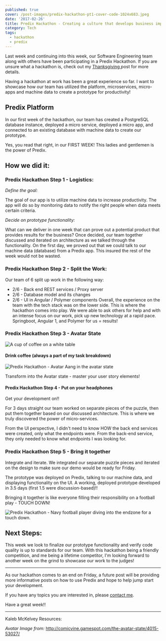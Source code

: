 ```yaml
---
published: true
cover: /post-images/predix-hackathon-pt1-cover-code-1024x683.jpeg
date: '2017-02-26'
title: Predix Hackathon - Creating a culture that develops business impact!
category: Tech
tags:
  - hackathon
  - predix
---
```

Last week and continuing into this week, our Software Engineering team along with others have been participating in a Predix Hackathon. If you are unsure what a hackathon is, check out my [Thanksgiving ](https://kalebmckelvey.com/blog/kalebs-thanksgiving-hackathon-part-1)post for more details.

Having a hackathon at work has been a great experience so far. I want to showcase how our team has utilized the platform, microservices, micro-apps and machine data to create a prototype for productivity!

## Predix Platform

In our first week of the hackathon, our team has created a PostgreSQL database instance, deployed a micro service, deployed a micro app, and connected to an existing database with machine data to create our prototype.

Yes, you read that right, in our FIRST WEEK! This ladies and gentlemen is the power of Predix.

## How we did it:

### Predix Hackathon Step 1 - Logistics:

_Define the goal:_

The goal of our app is to utilize machine data to increase productivity. The app will do so by monitoring data to notify the right people when data meets certain criteria.

_Decide on prototype functionality:_

What can we deliver in one week that can prove out a potential product that provides results for the business? Once decided, our team together discussed and iterated on architecture as we talked through the functionality. On the first day, we proved out that we could talk to our machine data (database) from a Predix app. This insured the rest of the week would not be wasted.

### Predix Hackathon Step 2 - Split the Work:

Our team of 6 split up work in the following way:

* 2/6 - Back end REST services / Proxy server
* 2/6 - Database model and its changes
* 2/6 - UI in Angular / Polymer components
  Overall, the experience on the team with the tech stack was on the lower side. This is where the hackathon comes into play. We were able to ask others for help and with an intense focus on our work, pick up new technology at a rapid pace. Springboot, Angular 1, and Polymer for us = results!

### Predix Hackathon Step 3 - Avatar State

![A cup of coffee on a white table](/post-images/predix-hackathon-p1-cofee-640x426-300x200.jpg)

#### Drink coffee (always a part of my task breakdown)

![Predix Hackathon - Avatar Aang in the avatar state](/post-images/predix-hackathon-p1-avatar-state-320x320-300x300.jpg)

Transform into the Avatar state - master your user story elements!

#### Predix Hackathon Step 4 - Put on your headphones

Get your development on!!

For 3 days straight our team worked on separate pieces of the puzzle, then put them together based on our discussed architecture. This is where we truly discovered the power of micro-services.

From the UI perspective, I didn't need to know HOW the back end services were created, only what the endpoints were. From the back-end service, they only needed to know what endpoints I was looking for.

### Predix Hackathon Step 5 - Bring it together

Integrate and iterate. We integrated our separate puzzle pieces and iterated on the design to make sure our demo would be ready for Friday. 

The prototype was deployed on Predix, talking to our machine data, and displaying functionality on the UI. A working, deployed prototype developed in 3.5 days (first 1.5 were discussion-based)!!

Bringing it together is like everyone filling their responsibility on a football play - TOUCH DOWN!

![Predix Hackathon - Navy football player diving into the endzone for a touch down.](/post-images/predix-hackathon-football-td-640x426.jpg)

## Next Steps:

This week we look to finalize our prototype functionality and verify code quality is up to standards for our team. With this hackathon being a friendly competition, and me being a lifetime competitor, I'm looking forward to another week on the grind to showcase our work to the judges!

- - -

As our hackathon comes to an end on Friday, a future post will be providing more informative posts on how to use Predix and hope to help jump start your development.

If you have any topics you are interested in, please [contact me](https://kalebmckelvey.com/contact-me/).

Have a great week!!

- - -

Kaleb McKelvey Resources:

_Avatar Image from:_ [http://comicvine.gamespot.com/the-avatar-state/4015-53027/ ](http://comicvine.gamespot.com/the-avatar-state/4015-53027/)
